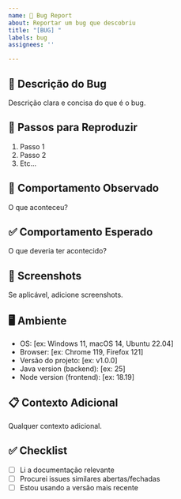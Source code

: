 ```yaml
---
name: 🐛 Bug Report
about: Reportar um bug que descobriu
title: "[BUG] "
labels: bug
assignees: ''

---
```


## 📝 Descrição do Bug

Descrição clara e concisa do que é o bug.

## 🔄 Passos para Reproduzir

1. Passo 1
2. Passo 2
3. Etc...

## 🙁 Comportamento Observado

O que aconteceu?

## ✅ Comportamento Esperado

O que deveria ter acontecido?

## 📸 Screenshots

Se aplicável, adicione screenshots.

## 🖥️ Ambiente

- OS: [ex: Windows 11, macOS 14, Ubuntu 22.04]
- Browser: [ex: Chrome 119, Firefox 121]
- Versão do projeto: [ex: v1.0.0]
- Java version (backend): [ex: 25]
- Node version (frontend): [ex: 18.19]

## 📋 Contexto Adicional

Qualquer contexto adicional.

## ✅ Checklist

- [ ] Li a documentação relevante
- [ ] Procurei issues similares abertas/fechadas
- [ ] Estou usando a versão mais recente
